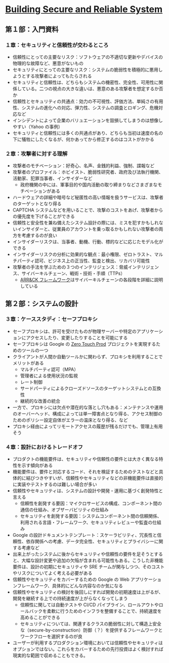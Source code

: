 # [Building Secure and Reliable System](https://www.oreilly.co.jp/books/9784814400256/)

## 第１部：入門資料

### １章：セキュリティと信頼性が交わるところ

- 信頼性にとっての主要なリスク：ソフトウェアの不適切な更新やデバイスの物理的な故障など、悪意がないもの
- セキュリティにとっての主要なリスク：システムの脆弱性を積極的に悪用しようとする攻撃者によってもたらされる
- セキュリティと信頼性は、どちらもシステムの機密性、完全性、可用性に関係している。二つの視点の大きな違いは、悪意のある攻撃者を想定するか否か
- 信頼性とセキュリティの共通点：効力の不可視性、評価方法、単純さの有用性、システムの進化への対応、弾力性、システムの調査とロギング、危機対応など
- インシデントによって企業のバリュエーションを毀損してしまうのは想像しやすい（Yahoo の事例）
- セキュリティと信頼性には多くの共通点があり、どちらも当初は速度の名の下に犠牲にしたくなるが、何かあってから修正するのはコストがかかる

### ２章：攻撃者に対する理解

- 攻撃者のモチベーション：好奇心、名声、金銭的利益、強制、諜報など
- 攻撃者のプロファイル：ホビイスト、脆弱性研究者、政府及び法執行機関、活動家、犯罪当事者、インサイダーなど
  - 政府機関の中には、軍事目的や国内活動の取り締まりなどさまざまなモチベーションがある
- ハードウェアの詳細や暗号など秘匿性の高い情報を扱うサービスは、攻撃者のターゲットとなり得る
- CAPTCHA システムなどを用いることで、攻撃のコストをあげ、攻撃者からの優先度を下げることができる
- 信頼性と安全性を兼ね備えたシステム設計の際には、ミスを犯すかもしれないインサイダーと、従業員のアカウントを乗っ取るかもしれない攻撃者の両方を考慮するのが良い
- インサイダーリスクは、当事者、動機、行動、標的などに応じたモデル化ができる
- インサイダーリスクの分析に効果的な観点：最小権限、ゼロトラスト、マルチパーティ認可、ビジネス上の正当性、監査と検出、リカバリ可能性
- 攻撃者の手法を学ぶための３つのインテリジェンス：脅威インテリジェンス、サイバーキルチェーン、戦術・技術・手順（TTPs）
  - [ARR&CK フレームワーク](https://attack.mitre.org/)はサイバーキルチェーンの各段階を詳細に説明している

## 第２部：システムの設計

### ３章：ケーススタディ：セーフプロキシ

- セーフプロキシは、許可を受けたものが物理サーバーや特定のアプリケーションにアクセスしたり、変更したりすることを可能にする
- セーフプロキシは Google の [Zero Touch Prod](https://www.usenix.org/conference/srecon19emea/presentation/czapinski) プロジェクトを実現するためのツールの一つ
- クライアントが人間か自動ツールかに関わらず、プロキシを利用することでメリットがある
  - マルチパーティ認可（MPA）
  - 管理者による使用状況の監視
  - レート制御
  - サードパーティによるクローズドソースのターゲットシステムとの互換性
  - 継続的な改善の統合
- 一方で、プロキシには欠点や潜在的な落とし穴もある：メンテナンスや運用のオーバーヘッド、構成によっては単一障害点となり得る、アクセス制御のためのポリシー設定自体がエラーの温床となり得る、など
- プロキシ経由によってリモートアクセスの履歴が残るだけでも、管理上有用そう

### ４章：設計におけるトレードオフ

- プロダクトの機能要件は、セキュリティや信頼性の要件とは大きく異なる特性を示す傾向がある
- 機能要件は、要件と対応するコード、それを検証するためのテストなどと具体的に結びつきやすいが、信頼性やセキュリティなどの非機能要件は直接的に実装やテストするのは難しい場合が多い
- 信頼性やセキュリティは、システムの設計や開発・運用に基づく創発特性と言える
  - 信頼性を創発する要因：マイクロサービスの構成、コンポーネント間の通信の仕組み、オブザーバビリティの仕組み
  - セキュリティを創発する要因：システムコンポーネント間の信頼関係、利用される言語・フレームワーク、セキュリティレビューや監査の仕組み
- Google の設計ドキュメントテンプレート：スケーラビリティ、冗長性と信頼性、依存関係への考慮、データ完全性、セキュリティとプライバシーに関する考慮など
- 出来上がったシステムに後からセキュリティや信頼性の要件を足そうとすると、大幅な設計変更や追加の欠陥が含まれる可能性もある。こうした非機能要件は、設計の初期にセキュリティや SRE チームが関与しつつ、そのコストやリスクについてよく考える必要がある
- 信頼性やセキュリティをカバーするための Google の Web アプリケーションフレームワーク、具体的にどんな内容なのか気になる
- 信頼性やセキュリティの検討を後回しにすれば開発の初期速度は上がるが、開発を継続する上での持続速度が上がらなくなってしまう
  - 信頼性に関しては自動テストや CI/CD パイプライン、ロールアウトやロールバックを柔軟に行うためのインフラを整備することで、持続速度を高めることができる
  - セキュリティについては、関連するクラスの脆弱性に対して構造上安全な（secure-by-construction）防御（？）を提供するフレームワークとワークフローを選択するのが良
- ユーザーが利用するプロダクション環境においては信頼性やセキュリティはオプションではない。これらをカバーするための先行投資はよく検討すれば現実的な範囲で収めることもできる。
